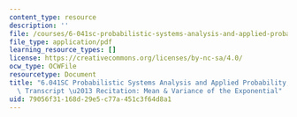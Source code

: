 ```yaml
---
content_type: resource
description: ''
file: /courses/6-041sc-probabilistic-systems-analysis-and-applied-probability-fall-2013/79056f31168d29e5c77a451c3f64d8a1_MIT6_041SCF13_Mean_and_Variance_of_the_Exponential_300k.pdf
file_type: application/pdf
learning_resource_types: []
license: https://creativecommons.org/licenses/by-nc-sa/4.0/
ocw_type: OCWFile
resourcetype: Document
title: "6.041SC Probabilistic Systems Analysis and Applied Probability, Fall 2013\
  \ Transcript \u2013 Recitation: Mean & Variance of the Exponential"
uid: 79056f31-168d-29e5-c77a-451c3f64d8a1
---
```

